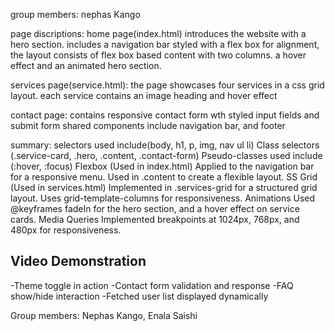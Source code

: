 group members: nephas Kango

page discriptions: home page(index.html) introduces  the website with a hero section. includes a navigation bar styled with a flex box for alignment, the layout consists of flex box based content with two columns. a hover effect and an animated hero section.

services page(service.html): the page showcases four services in a css grid layout. each service contains an image heading and hover effect

contact page: contains responsive contact form wth styled input fields and submit form 
shared components include navigation bar, and footer

summary: selectors used include(body, h1, p, img, nav ul li)
Class selectors (.service-card, .hero, .content, .contact-form)
Pseudo-classes used include (:hover, :focus)
Flexbox (Used in index.html)
Applied to the navigation bar for a responsive menu.
Used in .content to create a flexible layout.
SS Grid (Used in services.html)
Implemented in .services-grid for a structured grid layout.
Uses grid-template-columns for responsiveness.
Animations	Used @keyframes fadeIn for the hero section, and a hover effect on service cards.
Media Queries	Implemented breakpoints at 1024px, 768px, and 480px for responsiveness.

## Video Demonstration
-Theme toggle in action
-Contact form validation and response
-FAQ show/hide interaction
-Fetched user list displayed dynamically

Group members:
Nephas Kango, Enala Saishi